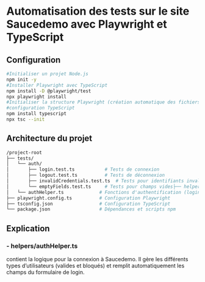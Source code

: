 # Automatisation des tests sur le site Saucedemo avec Playwright et TypeScript

## Configuration

```bash
#Initialiser un projet Node.js
npm init -y
#Installer Playwright avec TypeScript
npm install -D @playwright/test
npx playwright install
#Initialiser la structure Playwright (création automatique des fichiers de base)
#configuration TypeScript
npm install typescript
npx tsc --init
```
## Architecture du projet
```bash
/project-root
├── tests/
│   └── auth/
│       ├── login.test.ts           # Tests de connexion
│       ├── logout.test.ts          # Tests de déconnexion
│       ├── invalidCredentials.test.ts  # Tests pour identifiants invalides
│       └── emptyFields.test.ts     # Tests pour champs vides├── helpers/
│   └── authHelper.ts             # Fonctions d'authentification (login)
├── playwright.config.ts          # Configuration Playwright
├── tsconfig.json                 # Configuration TypeScript
└── package.json                  # Dépendances et scripts npm
```
## Explication 
### - helpers/authHelper.ts
contient la logique pour la connexion à Saucedemo.
Il gère les différents types d’utilisateurs (valides et bloqués) et remplit automatiquement les champs du formulaire de login.




